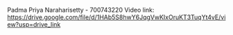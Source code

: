 Padma Priya Naraharisetty - 700743220
Video link: https://drive.google.com/file/d/1HAb5S8hwY6JqgVwKIxOruKT3TuqYt4vE/view?usp=drive_link
